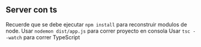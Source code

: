 ## Server con ts

Recuerde que se debe ejecutar ```npm install``` para reconstruir modulos de node.
Usar ```nodemon dist/app.js``` para correr proyecto en consola
Usar ```tsc --watch``` para correr TypeScript